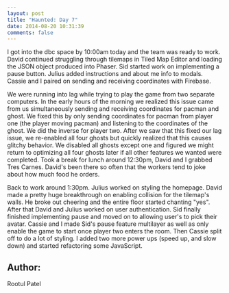 ```yaml
---
layout: post
title: "Haunted: Day 7"
date: 2014-08-20 10:31:39
comments: false
---
```


I got into the dbc space by 10:00am today and the team was ready to work.
David continued struggling through tilemaps in Tiled Map Editor and loading the JSON object produced into Phaser.
Sid started work on implementing a pause button.
Julius added instructions and about me info to modals.
Cassie and I paired on sending and receiving coordinates with Firebase. 

We were running into lag while trying to play the game from two separate computers.
In the early hours of the morning we realized this issue came from us simultaneously sending and receiving coordinates for pacman and ghost. We fixed this by only sending coordinates for pacman from player one (the player moving pacman) and listening to the coordinates of the ghost. We did the inverse for player two. After we saw that this fixed our lag issue, we re-enabled all four ghosts but quickly realized that this causes glitchy behavior. We disabled all ghosts except one and figured we might return to optimizing all four ghosts later if all other features we wanted were completed.
Took a break for lunch around 12:30pm, David and I grabbed Tres Carnes. David's been there so often that the workers tend to joke about how much food he orders.

Back to work around 1:30pm.
Julius worked on styling the homepage.
David made a pretty huge breakthrough on enabling collision for the tilemap's walls. He broke out cheering and the entire floor started chanting "yes".
After that David and Julius worked on user authentication.
Sid finally finished implementing pause and moved on to allowing user's to pick their avatar.
Cassie and I made Sid's pause feature multilayer as well as only enable the game to start once player two enters the room.
Then Cassie split off to do a lot of styling.
I added two more power ups (speed up, and slow down) and started refactoring some JavaScript.

## Author:

Rootul Patel